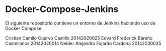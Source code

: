 # Docker-Compose-Jenkins
El siguiente repositorio contiene un entorno de Jenkins haciendo uso de Docker Compose.

Cristian Camilo Cuervo Castillo 20142020025
Edvard Frederick Bareño Castellanos 20142020014
Neider Alejandro Fajardo Cardona 20142020025
